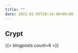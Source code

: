 ```yaml
---
title: ""
date: 2021-01-05T20:14:46+09:00
---
```


<section class="hero is-light main-image">
    <div class="hero-body">
        <div class="container has-text-centered">
            <h2 class="title is-1 has-text-weight-bold">Crypt</h2>
        </div>
    </div>
</section>

{{< blogposts count=6 >}}
